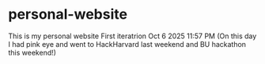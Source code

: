 # personal-website
This is my personal website
First iteratrion Oct 6 2025 11:57 PM (On this day I had pink eye and went to HackHarvard last weekend and BU hackathon this weekend!)